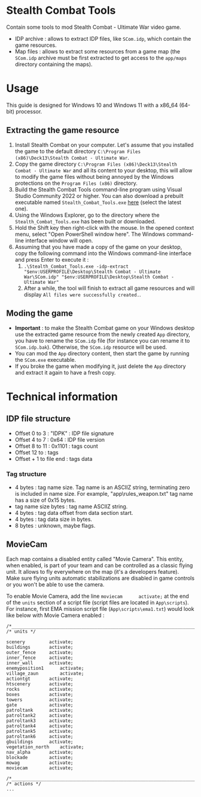 # Stealth Combat Tools

Contain some tools to mod Stealth Combat - Ultimate War video game.

* IDP archive : allows to extract IDP files, like `SCom.idp`, which contain the game resources.
* Map files : allows to extract some resources from a game map (the `SCom.idp` archive must be first extracted to get access to the `app/maps` directory containing the maps).

# Usage

This guide is designed for Windows 10 and Windows 11 with a x86_64 (64-bit) processor.

## Extracting the game resource

1. Install Stealth Combat on your computer. Let's assume that you installed the game to the default directory `C:\Program Files (x86)\Deck13\Stealth Combat - Ultimate War`.
1. Copy the game directory `C:\Program Files (x86)\Deck13\Stealth Combat - Ultimate War` and all its content to your desktop, this will allow to modify the game files without being annoyed by the Windows protections on the `Program Files (x86)` directory.
1. Build the Stealth Combat Tools command-line program using Visual Studio Community 2022 or higher. You can also download a prebuilt executable named `Stealth_Combat_Tools.exe` [here](https://github.com/RICCIARDI-Adrien/Stealth_Combat_Tools/releases) (select the latest one).
1. Using the Windows Explorer, go to the directory where the `Stealth_Combat_Tools.exe` has been built or downloaded.
1. Hold the Shift key then right-click with the mouse. In the opened context menu, select "Open PowerShell window here". The Windows command-line interface window will open.
1. Assuming that you have made a copy of the game on your desktop, copy the following command into the Windows command-line interface and press Enter to execute it :
   1. `.\Stealth_Combat_Tools.exe -idp-extract "$env:USERPROFILE\Desktop\Stealth Combat - Ultimate War\SCom.idp" "$env:USERPROFILE\Desktop\Stealth Combat - Ultimate War"`
   1. After a while, the tool will finish to extract all game resources and will display `All files were successfully created.`.

## Moding the game

* **Important** : to make the Stealth Combat game on your Windows desktop use the extracted game resource from the newly created `App` directory, you have to rename the `SCom.idp` file (for instance you can rename it to `SCom.idp.bak`). Otherwise, the `SCom.idp` resource will be used.
* You can mod the `App` directory content, then start the game by running the `SCom.exe` executable.
* If you broke the game when modifying it, just delete the `App` directory and extract it again to have a fresh copy.

# Technical information

## IDP file structure

* Offset 0 to 3 : "IDPK" : IDP file signature
* Offset 4 to 7 : 0x64 : IDP file version
* Offset 8 to 11 : 0x1101 : tags count
* Offset 12 to <value determined when all tag names are parsed> : tags
* Offset <value determined when all tag names are parsed> + 1 to file end : tags data

### Tag structure

* 4 bytes : tag name size. Tag name is an ASCIIZ string, terminating zero is included in name size. For example, "app\rules_weapon.txt" tag name has a size of 0x15 bytes.
* tag name size bytes : tag name ASCIIZ string.
* 4 bytes : tag data offset from data section start.
* 4 bytes : tag data size in bytes.
* 8 bytes : unknown, maybe flags.

## MovieCam

Each map contains a disabled entity called "Movie Camera". This entity, when enabled, is part of your team and can be controlled as a classic flying unit. It allows to fly everywhere on the map (it's a developers feature).  
Make sure flying units automatic stabilizations are disabled in game controls or you won't be able to use the camera.

To enable Movie Camera, add the line `moviecam		activate;` at the end of the `units` section of a script file (script files are located in `App\scripts`).  
For instance, first EMA mission script file (`App\scripts\ema1.txt`) would look like below with Movie Camera enabled  :
```
/*__________________________________________________________________________*/
/* units */

scenery			activate;
buildings		activate;
outer_fence		activate;
inner_fence		activate;
inner_wall		activate;
enemyposition1		activate;
village_zaun		activate;
actiontgt		activate;
htscenery		activate;
rocks			activate;
boxes			activate;
towers			activate;
gate			activate;	
patroltank		activate;
patroltank2		activate;	
patroltank3		activate;
patroltank4		activate;
patroltank5		activate;
patroltank6		activate;
gbuildings		activate;
vegetation_north	activate;
nav_alpha		activate;
blockade		activate;
mowag			activate;
moviecam		activate;

/*__________________________________________________________________________*/
/* actions */
...
```
